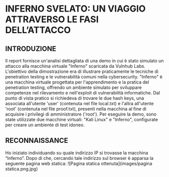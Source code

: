 # INFERNO SVELATO: UN VIAGGIO ATTRAVERSO LE FASI DELL’ATTACCO

## INTRODUZIONE
Il report fornisce un'analisi dettagliata di una demo in cui è stato simulato un attacco alla macchina virtuale "Inferno" scaricata da Vulnhub Labs. L'obiettivo della dimostrazione era di illustrare praticamente le tecniche di penetration testing e le vulnerabilità comuni nella cybersecurity. "Inferno" è una macchina virtuale progettata per l'apprendimento e la pratica del penetration testing, offrendo un ambiente simulato per sviluppare competenze nel rilevamento e nell'exploit di vulnerabilità informatiche. Dal punto di vista pratico si richiedeva di trovare le due hash keys, una associata all'utente 'user' (contenuta nel file local.txt) e l'altra all'utente 'root' (contenuta nel file proof.txt), presenti nella macchina al fine di acquisire i privilegi di amministratore ('root'). Per eseguire la demo, sono state utilizzate due macchine virtuali: "Kali Linux" e "Inferno", configurate per creare un ambiente di test idoneo.

## RECONNAISSANCE
Ho iniziato individuando su quale indirizzo IP si trovasse la macchina “Inferno”. Dopo di che, cercando tale indirizzo sul browser è apparsa la seguente pagina web statica:
![Pagina statica ottenuta](images/pagina statica.png.jpg)
